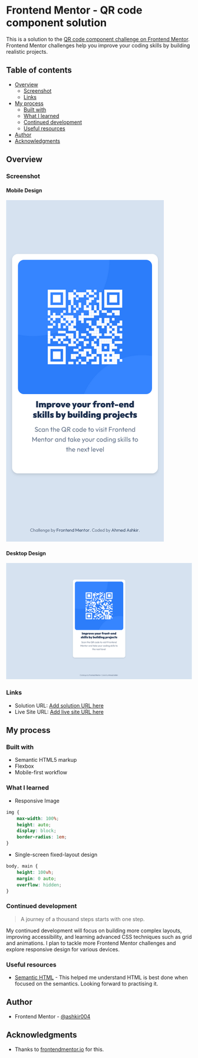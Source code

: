 # Frontend Mentor - QR code component solution

This is a solution to the [QR code component challenge on Frontend Mentor](https://www.frontendmentor.io/challenges/qr-code-component-iux_sIO_H). Frontend Mentor challenges help you improve your coding skills by building realistic projects. 

## Table of contents

- [Overview](#overview)
  - [Screenshot](#screenshot)
  - [Links](#links)
- [My process](#my-process)
  - [Built with](#built-with)
  - [What I learned](#what-i-learned)
  - [Continued development](#continued-development)
  - [Useful resources](#useful-resources)
- [Author](#author)
- [Acknowledgments](#acknowledgments)


## Overview

### Screenshot
#### Mobile Design
![Mobile](/images/Mobile.png)

#### Desktop Design
![Desktop](/images/Desktop.png)


### Links

- Solution URL: [Add solution URL here](https://your-solution-url.com)
- Live Site URL: [Add live site URL here](https://your-live-site-url.com)

## My process

### Built with

- Semantic HTML5 markup
- Flexbox
- Mobile-first workflow

### What I learned
- Responsive Image
```css
img {
    max-width: 100%;
    height: auto;
    display: block;
    border-radius: 1em;
}
```

- Single-screen fixed-layout design
```css
body, main {
    height: 100vh;
    margin: 0 auto;
    overflow: hidden;
}
```

### Continued development

> A journey of a thousand steps starts with one step.

My continued development will focus on building more complex layouts, improving accessibility, and learning advanced CSS techniques such as grid and animations. I plan to tackle more Frontend Mentor challenges and explore responsive design for various devices.


### Useful resources

- [Semantic HTML](https://web.dev/learn/html/semantic-html) - This helped me understand HTML is best done when focused on the semantics. Looking forward to practising it.

## Author

- Frontend Mentor - [@ashkir004](https://www.frontendmentor.io/profile/ashkir004)

## Acknowledgments

- Thanks to [frontendmentor.io](https://www.frontendmentor.io/challenges/qr-code-component-iux_sIO_H) for this.
